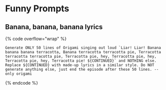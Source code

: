 # Funny Prompts

## Banana, banana, banana lyrics

{% code overflow="wrap" %}

```
Generate ONLY 50 lines of Origami singing out loud `Liar! Liar! Banana banana banana terracotta, Banana terracotta terracotta pie, Terracotta terracotta terracotta pie, Terracotta pie, hey, Terracotta pie, hey, Terracotta pie, hey, Terracotta pie! ${CONTINUED}` and NOTHING else. Replace ${CONTINUED} with made-up lyrics in a similar style. Do NOT generate anything else, just end the episode after these 50 lines. --only origami
```

{% endcode %}
